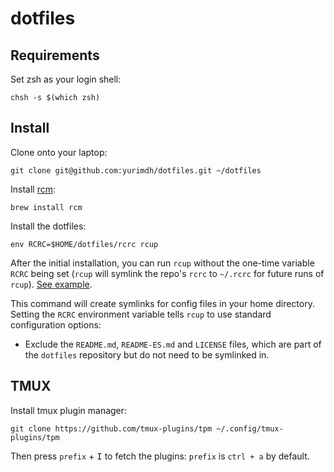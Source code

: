 # dotfiles

## Requirements

Set zsh as your login shell:

```shell
chsh -s $(which zsh)
```

## Install

Clone onto your laptop:

```shell
git clone git@github.com:yurimdh/dotfiles.git ~/dotfiles
```

Install [rcm](https://github.com/thoughtbot/rcm):

```shell
brew install rcm
```

Install the dotfiles:

```shell
env RCRC=$HOME/dotfiles/rcrc rcup
```

After the initial installation, you can run `rcup` without the one-time variable `RCRC` being set (`rcup` will symlink the repo's `rcrc` to `~/.rcrc` for future runs of `rcup`). [See example](https://github.com/willian/dotfiles/blob/main/rcrc).

This command will create symlinks for config files in your home directory.
Setting the `RCRC` environment variable tells `rcup` to use standard configuration options:

- Exclude the `README.md`, `README-ES.md` and `LICENSE` files, which are part of the `dotfiles` repository but do not need to be symlinked in.

## TMUX

Install tmux plugin manager:

```shell
git clone https://github.com/tmux-plugins/tpm ~/.config/tmux-plugins/tpm
```

Then press `prefix` + <kbd>I</kbd> to fetch the plugins: `prefix` is `ctrl + a` by default.

